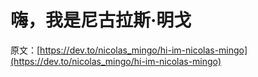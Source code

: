 # 嗨，我是尼古拉斯·明戈

原文：[https://dev.to/nicolas_mingo/hi-im-nicolas-mingo](https://dev.to/nicolas_mingo/hi-im-nicolas-mingo)